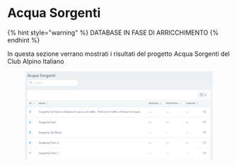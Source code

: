 # Acqua Sorgenti

{% hint style="warning" %}
DATABASE IN FASE DI ARRICCHIMENTO
{% endhint %}

In questa sezione verrano mostrati i risultati del progetto Acqua Sorgenti del Club Alpino Italiano

<figure><img src="../../../.gitbook/assets/image (5).png" alt=""><figcaption></figcaption></figure>
